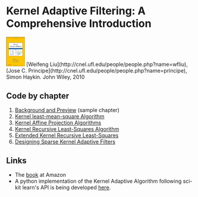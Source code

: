# Kernel Adaptive Filtering: A Comprehensive Introduction
<img src="./images/cover.jpg" alt="cover" style="width: 50px;"/>
[Weifeng Liu](http://cnel.ufl.edu/people/people.php?name=wfliu), [Jose C. Principe](http://cnel.ufl.edu/people/people.php?name=principe), Simon Haykin.
John Wiley, 2010

## Code by chapter
1. [Background and Preview](./samples/chapter1.pdf) (sample chapter)
2. [Kernel least-mean-square Algorithm](./ch2_codes)
3. [Kernel Affine Projection Algorithms](./ch3_codes)
4. [Kernel Recursive Least-Squares Algorithm](./ch4_codes)
5. [Extended Kernel Recursive Least-Squares](./ch5_codes)
6. [Designing Sparse Kernel Adaptive Filters](./ch6_codes)

## Links
* The [book](http://www.amazon.com/gp/product/0470447532?ie=UTF8&tag=weiswebsit-20&linkCode=as2&camp=1789&creative=390957&creativeASIN=0470447532) at Amazon
* A python implementation of the Kernel Adaptive Algorithm following sci-kit learn's API is being developed [here](https://github.com/EderSantana/adaptive_kernel_methods).
